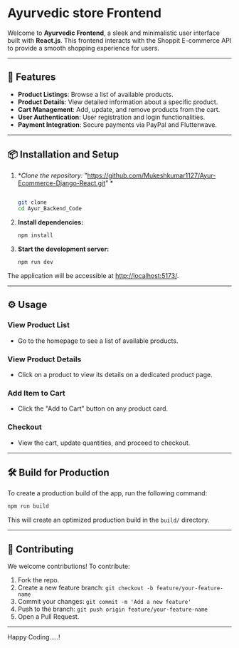 # Ayurvedic store Frontend

Welcome to **Ayurvedic Frontend**, a sleek and minimalistic user interface built with **React.js**. This frontend interacts with the Shoppit E-commerce API to provide a smooth shopping experience for users.

---

## 🚀 **Features**
- **Product Listings**: Browse a list of available products.
- **Product Details**: View detailed information about a specific product.
- **Cart Management**: Add, update, and remove products from the cart.
- **User Authentication**: User registration and login functionalities.
- **Payment Integration**: Secure payments via PayPal and Flutterwave.

---

## 📦 **Installation and Setup**

1. **Clone the repository:* "https://github.com/Mukeshkumar1127/Ayur-Ecommerce-Django-React.git" *
   ```bash

   git clone 
   cd Ayur_Backend_Code
   ```

2. **Install dependencies:**
   ```bash
   npm install
   ```

3. **Start the development server:**
   ```bash
   npm run dev
   ```

The application will be accessible at [http://localhost:5173/](http://localhost:5173/).

---


## ⚙️ **Usage**

### **View Product List**
- Go to the homepage to see a list of available products.

### **View Product Details**
- Click on a product to view its details on a dedicated product page.

### **Add Item to Cart**
- Click the "Add to Cart" button on any product card.

### **Checkout**
- View the cart, update quantities, and proceed to checkout.

---

## 🛠️ **Build for Production**
To create a production build of the app, run the following command:
```bash
npm run build
```
This will create an optimized production build in the `build/` directory.

---

## 🤝 **Contributing**
We welcome contributions! To contribute:
1. Fork the repo.
2. Create a new feature branch: `git checkout -b feature/your-feature-name`
3. Commit your changes: `git commit -m 'Add a new feature'`
4. Push to the branch: `git push origin feature/your-feature-name`
5. Open a Pull Request.

---


Happy Coding.....!

